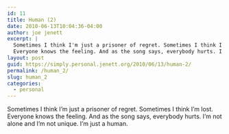 ```yaml
---
id: 11
title: Human (2)
date: 2010-06-13T10:04:36-04:00
author: joe jenett
excerpt: |
  Sometimes I think I'm just a prisoner of regret. Sometimes I think I'm lost.
  Everyone knows the feeling. And as the song says, everybody hurts. I'm not alone and I'm not unique. I'm just a human.
layout: post
guid: https://simply.personal.jenett.org/2010/06/13/human-2/
permalink: /human_2/
slug: human_2
categories:
  - personal
---
```

Sometimes I think I’m just a prisoner of regret. Sometimes I think I’m lost. Everyone knows the feeling. And as the song says, everybody hurts. I’m not alone and I’m not unique. I’m just a human.